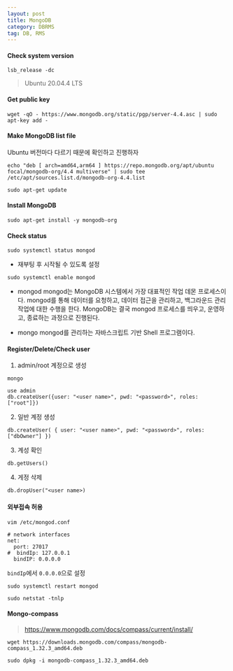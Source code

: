 ```yaml
---
layout: post
title: MongoDB
category: DBRMS
tag: DB, RMS
---
```


#### Check system version

```
lsb_release -dc
```

> Ubuntu 20.04.4 LTS

#### Get public key

```
wget -qO - https://www.mongodb.org/static/pgp/server-4.4.asc | sudo apt-key add -
```

#### Make MongoDB list file

Ubuntu 버전마다 다르기 때문에 확인하고 진행하자

```
echo "deb [ arch=amd64,arm64 ] https://repo.mongodb.org/apt/ubuntu focal/mongodb-org/4.4 multiverse" | sudo tee /etc/apt/sources.list.d/mongodb-org-4.4.list

sudo apt-get update
```

#### Install MongoDB

```
sudo apt-get install -y mongodb-org
```

#### Check status

```
sudo systemctl status mongod
```

- 재부팅 후 시작될 수 있도록 설정

```
sudo systemctl enable mongod
```

- mongod
  mongod는 MongoDB 시스템에서 가장 대표적인 작업 데몬 프로세스이다. mongod를 통해 데이터를 요청하고, 데이터 접근을 관리하고, 백그라운드 관리 작업에 대한 수행을 한다. MongoDB는 결국 mongod 프로세스를 띄우고, 운영하고, 종료하는 과정으로 진행된다.

- mongo
  mongod를 관리하는 자바스크립트 기반 Shell 프로그램이다.

#### Register/Delete/Check user

1. admin/root 계정으로 생성

```
mongo
```

```
use admin
db.createUser({user: "<user name>", pwd: "<password>", roles: ["root"]})
```

2. 일반 계정 생성

```
db.createUser( { user: "<user name>", pwd: "<password>", roles: ["dbOwner"] })
```

3. 계성 확인

```
db.getUsers()
```

4. 게정 삭제

```
db.dropUser("<user name>)
```

#### 외부접속 허용

```
vim /etc/mongod.conf
```

```
# network interfaces
net:
  port: 27017
#  bindIp: 127.0.0.1
  bindIP: 0.0.0.0
```

`bindIp`에서 `0.0.0.0`으로 설정

```
sudo systemctl restart mongod

sudo netstat -tnlp
```

#### Mongo-compass

> https://www.mongodb.com/docs/compass/current/install/

```
wget https://downloads.mongodb.com/compass/mongodb-compass_1.32.3_amd64.deb
```

```
sudo dpkg -i mongodb-compass_1.32.3_amd64.deb
```
